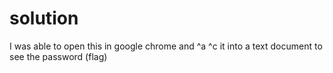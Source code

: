 # solution
I was able to open this in google chrome and ^a ^c it into a text document to see the password (flag)
